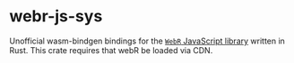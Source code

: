 # webr-js-sys

Unofficial wasm-bindgen bindings for the [`WebR` JavaScript library](https://docs.r-wasm.org/) written in Rust. This crate requires that webR be loaded via CDN. 